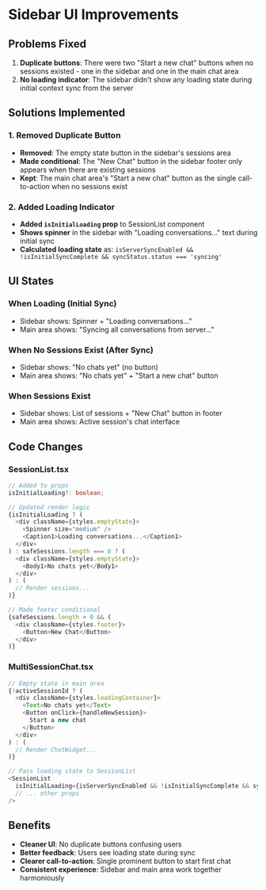 # Sidebar UI Improvements

## Problems Fixed

1. **Duplicate buttons**: There were two "Start a new chat" buttons when no sessions existed - one in the sidebar and one in the main chat area
2. **No loading indicator**: The sidebar didn't show any loading state during initial context sync from the server

## Solutions Implemented

### 1. Removed Duplicate Button

- **Removed**: The empty state button in the sidebar's sessions area
- **Made conditional**: The "New Chat" button in the sidebar footer only appears when there are existing sessions
- **Kept**: The main chat area's "Start a new chat" button as the single call-to-action when no sessions exist

### 2. Added Loading Indicator

- **Added `isInitialLoading` prop** to SessionList component
- **Shows spinner** in the sidebar with "Loading conversations..." text during initial sync
- **Calculated loading state** as: `isServerSyncEnabled && !isInitialSyncComplete && syncStatus.status === 'syncing'`

## UI States

### When Loading (Initial Sync)

- Sidebar shows: Spinner + "Loading conversations..."
- Main area shows: "Syncing all conversations from server..."

### When No Sessions Exist (After Sync)

- Sidebar shows: "No chats yet" (no button)
- Main area shows: "No chats yet" + "Start a new chat" button

### When Sessions Exist

- Sidebar shows: List of sessions + "New Chat" button in footer
- Main area shows: Active session's chat interface

## Code Changes

### SessionList.tsx

```typescript
// Added to props
isInitialLoading?: boolean;

// Updated render logic
{isInitialLoading ? (
  <div className={styles.emptyState}>
    <Spinner size="medium" />
    <Caption1>Loading conversations...</Caption1>
  </div>
) : safeSessions.length === 0 ? (
  <div className={styles.emptyState}>
    <Body1>No chats yet</Body1>
  </div>
) : (
  // Render sessions...
)}

// Made footer conditional
{safeSessions.length > 0 && (
  <div className={styles.footer}>
    <Button>New Chat</Button>
  </div>
)}
```

### MultiSessionChat.tsx

```typescript
// Empty state in main area
{!activeSessionId ? (
  <div className={styles.loadingContainer}>
    <Text>No chats yet</Text>
    <Button onClick={handleNewSession}>
      Start a new chat
    </Button>
  </div>
) : (
  // Render ChatWidget...
)}

// Pass loading state to SessionList
<SessionList
  isInitialLoading={isServerSyncEnabled && !isInitialSyncComplete && syncStatus.status === 'syncing'}
  // ... other props
/>
```

## Benefits

- **Cleaner UI**: No duplicate buttons confusing users
- **Better feedback**: Users see loading state during sync
- **Clearer call-to-action**: Single prominent button to start first chat
- **Consistent experience**: Sidebar and main area work together harmoniously
